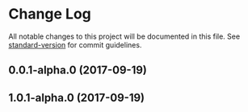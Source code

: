 # Change Log

All notable changes to this project will be documented in this file. See [standard-version](https://github.com/conventional-changelog/standard-version) for commit guidelines.

<a name="0.0.1-alpha.0"></a>
## 0.0.1-alpha.0 (2017-09-19)



<a name="1.0.1-alpha.0"></a>
## 1.0.1-alpha.0 (2017-09-19)
